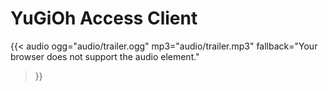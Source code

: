 ---
---

# YuGiOh Access Client

{{< audio 
    ogg="audio/trailer.ogg" 
    mp3="audio/trailer.mp3" 
    fallback="Your browser does not support the audio element." 
>}}

